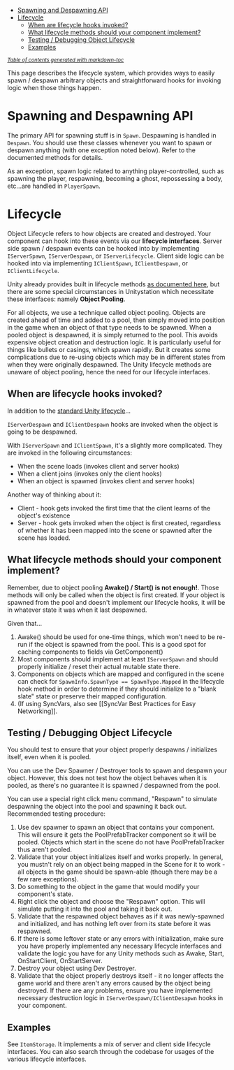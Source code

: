 - [Spawning and Despawning API](#spawning-and-despawning-api)
- [Lifecycle](#lifecycle)
  * [When are lifecycle hooks invoked?](#when-are-lifecycle-hooks-invoked)
  * [What lifecycle methods should your component implement?](#what-lifecycle-methods-should-your-component-implement)
  * [Testing / Debugging Object Lifecycle](#testing-debugging-object-lifecycle)
  * [Examples](#examples)


<small><i><a href='http://ecotrust-canada.github.io/markdown-toc/'>Table of contents generated with markdown-toc</a></i></small>



This page describes the lifecycle system, which provides ways to easily spawn / despawn arbitrary objects
and straightforward hooks for invoking logic when those things happen.


# Spawning and Despawning API
The primary API for spawning stuff is in `Spawn`. Despawning is handled in `Despawn`. You should use these classes whenever you
want to spawn or despawn anything (with one exception noted below). Refer to the documented methods for
details.

As an exception, spawn logic related to anything player-controlled, such as spawning the player,
respawning, becoming a ghost, repossessing a body, etc...are handled in `PlayerSpawn`.


# Lifecycle

Object Lifecycle refers to how objects are created and destroyed. Your component can hook into these events via our **lifecycle interfaces**. Server side spawn / despawn events can be hooked into by
implementing `IServerSpawn`, `IServerDespawn`, or `IServerLifecycle`. Client side logic can be hooked into via implementing `IClientSpawn`, `IClientDespawn`, or `IClientLifecycle`.

Unity already provides built in lifecycle methods [as documented here](https://docs.unity3d.com/Manual/ExecutionOrder.html), but there are some special circumstances in Unitystation
which necessitate these interfaces: namely **Object Pooling**.

For all objects, we use a technique called object pooling. Objects are created ahead of time and added to a pool, then simply moved into position in the game when an object of that type needs to be spawned. When a pooled object is despawned, it is simply returned to the pool. This avoids expensive object creation and destruction logic. It is particularly useful for things like bullets or casings, which spawn rapidly. But it creates some complications due to re-using objects which may be in different states from when they were originally despawned. The Unity lifecycle methods are unaware of object pooling, hence the need for our lifecycle interfaces.


## When are lifecycle hooks invoked?

In addition to the [standard Unity lifecycle](https://docs.unity3d.com/Manual/ExecutionOrder.html)...

`IServerDespawn` and `IClientDespawn` hooks are invoked when the object is going to be despawned.

With `IServerSpawn` and `IClientSpawn`, it's a slightly more complicated. They are invoked in the following circumstances:
  * When the scene loads (invokes client and server hooks)
  * When a client joins (invokes only the client hooks)
  * When an object is spawned (invokes client and server hooks)

Another way of thinking about it:
  * Client - hook gets invoked the first time that the client learns of the object's existence
  * Server - hook gets invoked when the object is first created, regardless of whether it has been mapped
into the scene or spawned after the scene has loaded.

## What lifecycle methods should your component implement?

Remember, due to object pooling **Awake() / Start() is not enough!**. Those methods will only be called when the object is first created. If your
object is spawned from the pool and doesn't implement our lifecycle hooks, it will be in whatever state it was when it last despawned.

Given that...
1. Awake() should be used for one-time things, which won't need to be re-run if the object is spawned from the pool. This is a good spot for caching components to fields via GetComponent()
1. Most components should implement at least `IServerSpawn` and should properly initialize / reset their actual mutable state there. 
1. Components on objects which are mapped and configured in the scene can check for `SpawnInfo.SpawnType == SpawnType.Mapped` in
the lifecycle hook method in order to determine if they should initialize to a "blank slate" state or preserve their mapped configuration.
1. (If using SyncVars, also see [[SyncVar Best Practices for Easy Networking]].

## Testing / Debugging Object Lifecycle
You should test to ensure that your object properly despawns / initializes itself, even when it is pooled.

You can use the Dev Spawner / Destroyer tools to spawn and despawn your object. However, this does not test how the object behaves when it is pooled, as there's no guarantee it is spawned / despawned from the pool.

You can use a special right click menu command, "Respawn" to simulate despawning the object into the pool and spawning it back out. Recommended testing procedure:

1. Use dev spawner to spawn an object that contains your component. This will ensure it gets the PoolPrefabTracker component so it will be pooled. Objects which start in the scene do not have PoolPrefabTracker thus aren't pooled.
1. Validate that your object initializes itself and works properly. In general, you mustn't rely on an object being mapped in the Scene for it to work - all objects in the game should be spawn-able (though there may be a few rare exceptions).
1. Do something to the object in the game that would modify your component's state.
2. Right click the object and choose the "Respawn" option. This will simulate putting it into the pool and taking it back out.
3. Validate that the respawned object behaves as if it was newly-spawned and initialized, and has nothing left over from its state before it was respawned.
4. If there is some leftover state or any errors with initialization, make sure you have properly implemented any necessary lifecycle interfaces and validate the logic you have for any Unity methods such as Awake, Start, OnStartClient, OnStartServer.
5. Destroy your object using Dev Destroyer.
6. Validate that the object properly destroys itself - it no longer affects the game world and there aren't any errors caused by the object being destroyed. If there are any problems, ensure you have implemented necessary destruction logic in `IServerDespawn/IClientDesapwn` hooks in your component.

## Examples

See `ItemStorage`. It implements a mix of server and client side lifecycle interfaces. You can also search through the codebase for usages of the various lifecycle interfaces.

